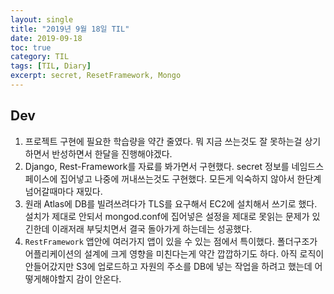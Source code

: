 ```yaml
---
layout: single
title: "2019년 9월 18일 TIL"
date: 2019-09-18
toc: true
category: TIL
tags: [TIL, Diary]
excerpt: secret, ResetFramework, Mongo
---
```


## Dev
1. 프로젝트 구현에 필요한 학습량을 약간 줄였다. 뭐 지금 쓰는것도 잘 못하는걸 상기하면서 반성하면서 한달을 진행해야겠다.
2. Django, Rest-Framework를 자료를 봐가면서 구현했다. secret 정보를 네임드스페이스에 집어넣고 나중에 꺼내쓰는것도 구현했다. 모든게 익숙하지 않아서 한단계 넘어갈때마다 재밌다.
3. 원래 Atlas에 DB를 빌려쓰려다가 TLS를 요구해서 EC2에 설치해서 쓰기로 했다. 설치가 제대로 안되서 mongod.conf에 집어넣은 설정을 제대로 못읽는 문제가 있긴한데 이래저래 부딪치면서 결국 돌아가게 하는데는 성공했다.
4. `RestFramework` 앱안에 여러가지 앱이 있을 수 있는 점에서 특이했다. 폴더구조가 어플리케이션의 설계에 크게 영향을 미친다는게 약간 깝깝하기도 하다. 아직 로직이 안들어갔지만 S3에 업로드하고 자원의 주소를 DB에 넣는 작업을 하려고 했는데 어떻게해야할지 감이 안온다.
  